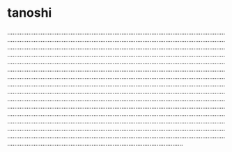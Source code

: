 # tanoshi

........................................................................................................................................................................................................................................................................................................................................................................................................................................................................................................................................................................................................................................................................................................................................................................................................................................................................................................................................................................................................................................................................................................................................................................................................................................................................................................................................................................................................................................................................................................................................................................................................................................................................................................................................................................................................................................................................................................................................................................................................................................